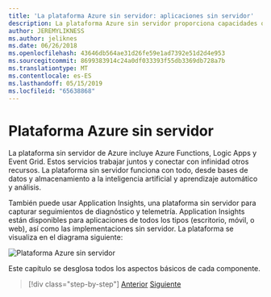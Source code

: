 ```yaml
---
title: 'La plataforma Azure sin servidor: aplicaciones sin servidor'
description: La plataforma Azure sin servidor proporciona capacidades que incluyen código escala instantánea desencadenadas por eventos, en la nube pub/sub, orquestación de flujo de trabajo y mucho más.
author: JEREMYLIKNESS
ms.author: jeliknes
ms.date: 06/26/2018
ms.openlocfilehash: 43646db564ae31d26fe59e1ad7392e51d2d4e953
ms.sourcegitcommit: 8699383914c24a0df033393f55db3369db728a7b
ms.translationtype: MT
ms.contentlocale: es-ES
ms.lasthandoff: 05/15/2019
ms.locfileid: "65638868"
---
```

# <a name="azure-serverless-platform"></a>Plataforma Azure sin servidor

La plataforma sin servidor de Azure incluye Azure Functions, Logic Apps y Event Grid. Estos servicios trabajar juntos y conectar con infinidad otros recursos. La plataforma sin servidor funciona con todo, desde bases de datos y almacenamiento a la inteligencia artificial y aprendizaje automático y análisis.

También puede usar Application Insights, una plataforma sin servidor para capturar seguimientos de diagnóstico y telemetría. Application Insights están disponibles para aplicaciones de todos los tipos (escritorio, móvil, o web), así como las implementaciones sin servidor. La plataforma se visualiza en el diagrama siguiente:

![Plataforma Azure sin servidor](./media/azure-serverless-platform.png)

Este capítulo se desglosa todos los aspectos básicos de cada componente.

>[!div class="step-by-step"]
>[Anterior](serverless-design-examples.md)
>[Siguiente](azure-functions.md)

